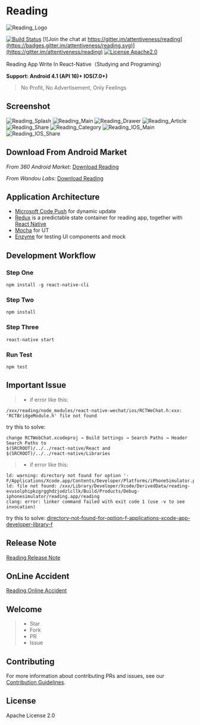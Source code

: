 # Reading

![Reading_Logo](./Reading_Logo.png)

[![Build Status](https://travis-ci.org/attentiveness/reading.svg?branch=master)](https://travis-ci.org/attentiveness/reading)
[![Join the chat at https://gitter.im/attentiveness/reading](https://badges.gitter.im/attentiveness/reading.svg)](https://gitter.im/attentiveness/reading)
[![License Apache2.0](https://img.shields.io/hexpm/l/plug.svg)](https://raw.githubusercontent.com/attentiveness/reading/master/LICENSE)

Reading App Write In React-Native（Studying and Programing）

**Support: Android 4.1 (API 16)+    IOS(7.0+)**

> No Profit, No Advertisement, Only Feelings

## Screenshot

![Reading_Splash](./screenshot/Reading_Splash.jpg) ![Reading_Main](./screenshot/Reading_Main.png)
![Reading_Drawer](./screenshot/Reading_Drawer.png) ![Reading_Article](./screenshot/Reading_Article.jpg)
![Reading_Share](./screenshot/Reading_Share.jpg) ![Reading_Category](./screenshot/Reading_Category.png)
![Reading_IOS_Main](./screenshot/Reading_IOS_Main.png) ![Reading_IOS_Share](./screenshot/Reading_IOS_Share.jpeg)

## Download From Android Market

*From 360 Android Market:* [Download Reading](http://zhushou.360.cn/detail/index/soft_id/3217938?recrefer=SE_D_Reading)

*From Wandou Labs:* [Download Reading](http://www.wandoujia.com/apps/com.reading)

## Application Architecture

* [Microsoft Code Push](https://github.com/Microsoft/react-native-code-push) for dynamic update
* [Redux](https://github.com/reactjs/redux) is a predictable state container for reading app, together with [React Native](https://github.com/facebook/react-native)
* [Mocha](https://mochajs.org/) for UT
* [Enzyme](https://github.com/airbnb/enzyme) for testing UI components and mock

## Development Workflow

### Step One
```
npm install -g react-native-cli
```
### Step Two
```
npm install
```
### Step Three
```
react-native start
```
### Run Test
```
npm test
```

## Important Issue
>* if error like this:
```
/xxx/reading/node_modules/react-native-wechat/ios/RCTWeChat.h:xxx: 'RCTBridgeModule.h' file not found
```
try this to solve:
```
change RCTWebChat.xcodeproj → Build Settings → Search Paths → Header Search Paths to
$(SRCROOT)/../../react-native/React and
$(SRCROOT)/../../react-native/Libraries
```

>* if error like this:
```
ld: warning: directory not found for option '-F/Applications/Xcode.app/Contents/Developer/Platforms/iPhoneSimulator.platform/Developer/SDKs/iPhoneSimulatorx.x.sdk/Developer/Library/Frameworks'
ld: file not found: /xxx/Library/Developer/Xcode/DerivedData/reading-evusolphipkzgrgghdzjodzlcllk/Build/Products/Debug-iphonesimulator/reading.app/reading
clang: error: linker command failed with exit code 1 (use -v to see invocation)
```
try this to solve:
[directory-not-found-for-option-f-applications-xcode-app-developer-library-f](http://stackoverflow.com/questions/35234373/directory-not-found-for-option-f-applications-xcode-app-developer-library-f)



## Release Note

[Reading Release Note](https://github.com/attentiveness/reading/releases)

## OnLine Accident

[Reading Online Accident](./Reading_OnLine_Accident.md)

## Welcome

>* Star
>* Fork
>* PR
>* Issue

## Contributing

For more information about contributing PRs and issues, see our [Contribution Guidelines](https://github.com/attentiveness/reading/blob/master/CONTRIBUTING.md).

## License

Apache License 2.0
